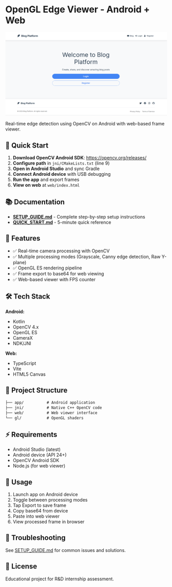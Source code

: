 # OpenGL Edge Viewer - Android + Web

![image alt](https://github.com/munagalamose/Blogging-Platform/blob/d05d40721a9fee7af725224d56d3f0c93f1cb3ae/Screenshot%202025-07-02%20211346.png)


Real-time edge detection using OpenCV on Android with web-based frame viewer.

## 🚀 Quick Start

1. **Download OpenCV Android SDK**: https://opencv.org/releases/
2. **Configure path** in `jni/CMakeLists.txt` (line 9)
3. **Open in Android Studio** and sync Gradle
4. **Connect Android device** with USB debugging
5. **Run the app** and export frames
6. **View on web** at `web/index.html`

## 📚 Documentation

- **[SETUP_GUIDE.md](SETUP_GUIDE.md)** - Complete step-by-step setup instructions
- **[QUICK_START.md](QUICK_START.md)** - 5-minute quick reference

## 🎯 Features

- ✅ Real-time camera processing with OpenCV
- ✅ Multiple processing modes (Grayscale, Canny edge detection, Raw Y-plane)
- ✅ OpenGL ES rendering pipeline
- ✅ Frame export to base64 for web viewing
- ✅ Web-based viewer with FPS counter

## 🛠️ Tech Stack

**Android:**
- Kotlin
- OpenCV 4.x
- OpenGL ES
- CameraX
- NDK/JNI

**Web:**
- TypeScript
- Vite
- HTML5 Canvas

## 📁 Project Structure

```
├── app/          # Android application
├── jni/          # Native C++ OpenCV code
├── web/          # Web viewer interface
└── gl/           # OpenGL shaders
```

## ⚡ Requirements

- Android Studio (latest)
- Android device (API 24+)
- OpenCV Android SDK
- Node.js (for web viewer)

## 📸 Usage

1. Launch app on Android device
2. Toggle between processing modes
3. Tap Export to save frame
4. Copy base64 from device
5. Paste into web viewer
6. View processed frame in browser

## 🐛 Troubleshooting

See [SETUP_GUIDE.md](SETUP_GUIDE.md#-troubleshooting) for common issues and solutions.

## 📄 License

Educational project for R&D internship assessment.
